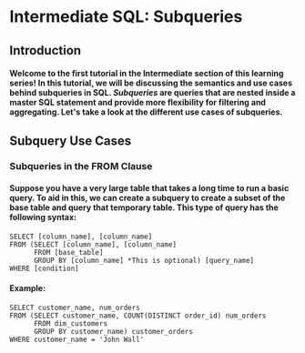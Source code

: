 # Intermediate SQL: Subqueries
## Introduction
#### Welcome to the first tutorial in the Intermediate section of this learning series! In this tutorial, we will be discussing the semantics and use cases behind subqueries in SQL. **_Subqueries_** are queries that are nested inside a master SQL statement and provide more flexibility for filtering and aggregating. Let's take a look at the different use cases of subqueries.
## Subquery Use Cases
### Subqueries in the FROM Clause
#### Suppose you have a very large table that takes a long time to run a basic query. To aid in this, we can create a subquery to create a subset of the base table and query that temporary table. This type of query has the following syntax:
    SELECT [column_name], [column_name]
    FROM (SELECT [column_name], [column_name]
          FROM [base_table]
          GROUP BY [column_name] *This is optional) [query_name]
    WHERE [condition]
#### Example:
    SELECT customer_name, num_orders
    FROM (SELECT customer_name, COUNT(DISTINCT order_id) num_orders
          FROM dim_customers
          GROUP BY customer_name) customer_orders
    WHERE customer_name = 'John Wall'
